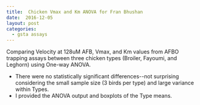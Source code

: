 ```yaml
---
title:  Chicken Vmax and Km ANOVA for Fran Bhushan
date:  2016-12-05
layout: post
categories:
  - gsta assays
---
```


Comparing Velocity at 128uM AFB, Vmax, and Km values from AFBO trapping assays between three chicken types (Broiler, Fayoumi, and Leghorn) using One-way ANOVA.
  * There were no statistically significant differences--not surprising considering the small sample size (3 birds per type) and large variance within Types.
  * I provided the ANOVA output and boxplots of the Type means.
